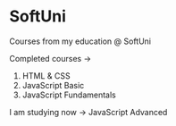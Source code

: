 # SoftUni
Courses from my education @ SoftUni

Completed courses ->
  1. HTML & CSS
  2. JavaScript Basic
  3. JavaScript Fundamentals
  
I am studying now ->  JavaScript Advanced
